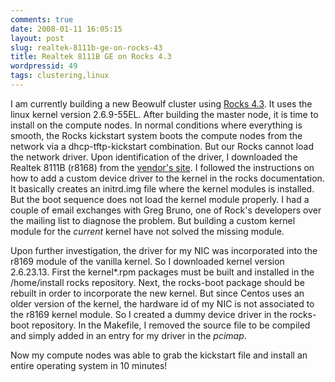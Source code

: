 ```yaml
---
comments: true
date: 2008-01-11 16:05:15
layout: post
slug: realtek-8111b-ge-on-rocks-43
title: Realtek 8111B GE on Rocks 4.3
wordpressid: 49
tags: clustering,linux
---
```


I am currently building a new Beowulf cluster using [Rocks 4.3](http://www.rocksclusters.org).  It uses the linux kernel version 2.6.9-55EL.  After building the master node, it is time to install on the compute nodes.  In normal conditions where everything is smooth, the Rocks kickstart system boots the compute nodes from the network via  a dhcp-tftp-kickstart combination.  But our Rocks cannot load the network driver.  Upon identification of the driver, I downloaded the Realtek 8111B (r8168) from the [vendor's site](http://http://www.realtek.com.tw/downloads/downloadsView.aspx?Langid=1&PNid=13&PFid=5&Level=5&Conn=4&DownTypeID=3&GetDown=false#2).  I followed the instructions on how to add a custom device driver to the kernel in the rocks documentation. It basically creates an initrd.img file where the kernel modules is installed.  But the boot sequence does not load the kernel module properly.  I had a couple of email exchanges with Greg Bruno, one of Rock's developers over the mailing list to diagnose the problem.  But building a custom kernel module for the _current_ kernel have not solved the missing module.

Upon further investigation, the driver for my NIC was incorporated into the r8169 module of the vanilla kernel.  So I downloaded kernel version 2.6.23.13.  First the kernel*.rpm packages must be built and installed in the /home/install rocks repository.  Next, the rocks-boot package should be rebuilt in order to incorporate the new kernel.  But since Centos uses an older version of the kernel, the hardware id of my NIC is not associated to the r8169 kernel module.  So I created a dummy device driver in the rocks-boot repository.  In the Makefile, I removed the source file to be compiled and simply added in an entry for my driver in the _pcimap_.

Now my compute nodes was able to grab the kickstart file and install an entire operating system in 10 minutes!
